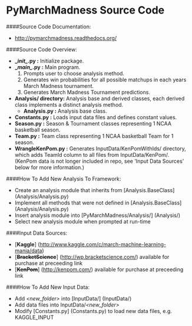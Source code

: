 PyMarchMadness Source Code
=============

####Source Code Documentation:
- http://pymarchmadness.readthedocs.org/

####Source Code Overview:
- **\__init\__.py :** Initialize package.
- **\__main\__.py :** Main program.
  1. Prompts user to choose analysis method.
  2. Generates win probabilities for all possible matchups in each years March Madness tournament.
  3. Generates March Madness Tournament predictions.
- **Analysis/ directory:** Analysis base and derived classes, each derived class implements a distinct analysis method.
  - **Analysis.py :** Analysis base class.
- **Constants.py :** Loads input data files and defines constant values.
- **Season.py :** Season & Tournament classes representing 1 NCAA basketball season.
- **Team.py :** Team class representing 1 NCAA basketball Team for 1 season.
- **WrangleKenPom.py :** Generates InputData/KenPomWithIds/ directory, which adds TeamId column to all files from InputData/KenPom/. (KenPom data is not longer included in repo, see 'Input Data Sources' below for more information.)

####How To Add New Analysis To Framework:
- Create an analysis module that inherits from [Analysis.BaseClass] (Analysis/Analysis.py)
- Implement all methods that were not defined in [Analysis.BaseClass] (Analysis/Analysis.py)
- Insert analysis module into [PyMarchMadness/Analysis/] (Analysis/)
- Select new analysis module when prompted at run-time

####Input Data Sources:
- [**Kaggle**] (http://www.kaggle.com/c/march-machine-learning-mania/data)
- [~~**BracketScience**~~] (http://wp.bracketscience.com/) available for purchase at preceeding link
- [~~**KenPom**~~] (http://kenpom.com/) available for purchase at preceeding link

####How To Add New Input Data:
- Add *\<new_folder\>* into [InputData/] (InputData/)
- Add data files into InputData/*\<new_folder\>*
- Modify [Constants.py] (Constants.py) to load new data files, e.g. KAGGLE_INPUT
